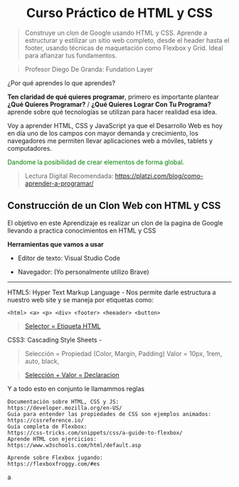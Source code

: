 <h1 style="text-align:center;">Curso Práctico de HTML y CSS</h1>

<!-- Introducción -->

>Construye un clon de Google usando HTML y CSS. Aprende a estructurar y estilizar un sitio web completo, desde el header hasta el footer, usando técnicas de maquetación como Flexbox y Grid. Ideal para afianzar tus fundamentos.

>Profesor Diego De Granda: Fundation Layer

¿Por qué aprendes lo que aprendes?

**Ten claridad de qué quieres programar**, primero es importante plantear **¿Qué Quieres Programar?** / **¿Qué Quieres Lograr Con Tu Programa?** aprende sobre qué tecnologías se utilizan para hacer realidad esa idea.

Voy a aprender HTML, CSS y JavaScript ya que el Desarrollo Web es hoy en día uno de los campos con mayor demanda y crecimiento, los navegadores me permiten llevar aplicaciones web a móviles, tablets y computadores. <p style="color:green;">Dandome la posibilidad de crear elementos de forma global.</p>

> Lectura Digital Recomendada: <https://platzi.com/blog/como-aprender-a-programar/>


## Construcción de un Clon Web con HTML y CSS

El objetivo en este Aprendizaje es realizar un clon de la pagina de Google llevando a practica conocimientos en HTML y CSS

**Herramientas que vamos a usar**

* Editor de texto: Visual Studio Code

* Navegador: (Yo personalmente utilizo Brave)

---

HTML5: Hyper Text Markup Language - Nos permite darle estructura a nuestro web site y se maneja por etiquetas como:

    <html> <a> <p> <div> <footer> <heeader> <button>

>[Selector = Etiqueta HTML](https://static.platzi.com/media/articlases/Images/image%2833%29.png "Imagen explicación HTML etiquetas")

CSS3: Cascading Style Sheets - 

>Selección = Propiedad (Color, Margin, Padding)
>Valor = 10px, 1rem, auto, black, 

>[Selección + Valor = Declaracion](https://static.platzi.com/media/articlases/Images/image%2834%29.png "Imagen explicación CSS elements")

Y a todo esto en conjunto le llamammos reglas

    Documentación sobre HTML, CSS y JS:
    https://developer.mozilla.org/en-US/
    Guía para entender las propiedades de CSS son ejemplos animados:
    https://cssreference.io/
    Guía completa de Flexbox:
    https://css-tricks.com/snippets/css/a-guide-to-flexbox/
    Aprende HTML con ejercicios:
    https://www.w3schools.com/html/default.asp

    Aprende sobre Flexbox jugando:
    https://flexboxfroggy.com/#es

<!-- Analisis y creación del Proyecto CLON de Google -->

a


